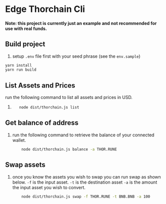 # Edge Thorchain Cli

#### Note: this project is currently just an example and not recommended for use with real funds.

## Build project

1. setup `.env` file first with your seed phrase (see the `env.sample`)

```bash
yarn install
yarn run build
```

## List Assets and Prices

run the following command to list all assets and prices in USD.

1.  ```bash
       node dist/thorchain.js list
    ```

## Get balance of address

1. run the following command to retrieve the balance of your connected wallet.
   ```bash
       node dist/thorchain.js balance -a THOR.RUNE
   ```

## Swap assets

1. once you know the assets you wish to swap you can run swap as shown below.
   `-f` is the input asset.
   `-t` is the destination asset
   `-a` is the amount the input asset you wish to convert.
   ```bash
       node dist/thorchain.js swap -f THOR.RUNE -t BNB.BNB -a 100
   ```
